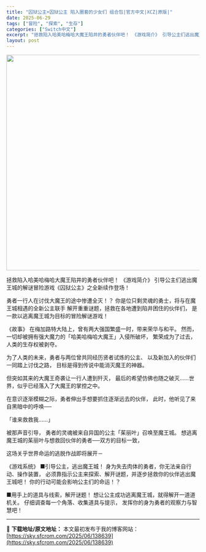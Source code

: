 ```yaml
---
title: "囚狱公主+囚狱公主 陷入圈套的少女们 组合包|官方中文|XCZ|原版|"
date: 2025-06-29
tags: ["冒险", "探索", "生存"]
categories: ["Switch中文"]
excerpt: "拯救陷入哈美哈梅哈大魔王陷井的勇者伙伴吧！ 《游戏简介》 引导公主们逃出魔王城的解谜冒险游戏《囚狱公主》之全新续作登场！ 勇者一行人在讨伐大魔王的途中惨遭全灭！？ 你是位只剩灵魂的勇士，将与在魔王城相遇的全新公主联手 解开重重谜题，拯救在各地遭到陷井困住的伙伴们， 是一款以逃离魔王城为目标的冒险解谜&hellip;"
layout: post
---
```


<img class="aligncenter size-full wp-image-138640" src="https://sky.sfcrom.com/wp-content/uploads/2025/06/2025062903532518.webp" alt="" width="1000" height="562" />

拯救陷入哈美哈梅哈大魔王陷井的勇者伙伴吧！
《游戏简介》
引导公主们逃出魔王城的解谜冒险游戏《囚狱公主》之全新续作登场！

勇者一行人在讨伐大魔王的途中惨遭全灭！？
你是位只剩灵魂的勇士，将与在魔王城相遇的全新公主联手
解开重重谜题，拯救在各地遭到陷井困住的伙伴们，
是一款以逃离魔王城为目标的冒险解谜游戏！

《故事》
在梅加路特大陆上，曾有两大强国繁盛一时，带来荣华与和平。
然而，一切却被拥有强大魔力的「哈美哈梅哈大魔王」入侵所破坏，
繁荣成为了过去，人类的生存权被剥夺。

为了人类的未来，勇者与两位曾共同经历贤者试炼的公主、
以及新加入的伙伴们一同踏上讨伐之路，
目标是得到传说中能消灭魔王的神器。

但突如其来的大魔王奇袭让一行人遭到歼灭，
最后的希望仿佛也随之破灭……世界，似乎已经落入了大魔王的掌控之中。

在意识逐渐模糊之际，勇者伸出手想要抓住逐渐远去的伙伴，
此时，他听见了来自黑暗中的呼唤──

「谁来救救我……」

被那声音引导，
勇者的灵魂被来自异国的公主「茱丽叶」召唤至魔王城。
想逃离魔王城的茱丽叶与想救回伙伴的勇者──双方的目标一致，

这场关乎世界命运的逃脱作战即将展开－

《游戏系统》
■引导公主，逃出魔王城！
身为失去肉体的勇者，你无法亲自行动、操作装置，
必须靠指示公主来探索、解开谜题，并逐步拯救你的伙伴逃出魔王城吧！
你的行动可能会影响公主们的命运！？

■用手上的道具与线索，解开谜题！
想让公主成功逃离魔王城，就得解开一道道机关。
仔细调查每一个角落、收集道具与提示，
发挥你的身为勇者的观察力与智慧吧！

---
📖 **下载地址/原文地址：** 本文最初发布于我的博客网站：[https://sky.sfcrom.com/2025/06/138639](https://sky.sfcrom.com/2025/06/138639)
